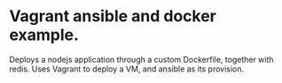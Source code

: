 # Vagrant ansible and docker example.

Deploys a nodejs application through a custom Dockerfile, together with redis.
Uses Vagrant to deploy a VM, and ansible as its provision.
